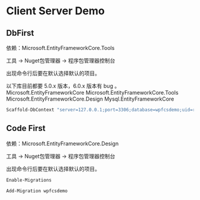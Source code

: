 # Client Server Demo

## DbFirst

依赖：Microsoft.EntityFrameworkCore.Tools

工具 -> Nuget包管理器 -> 程序包管理器控制台

出现命令行后要在默认选择默认的项目。

以下库目前都要 5.0.x 版本，6.0.x 版本有 bug 。
Microsoft.EntityFrameworkCore
Microsoft.EntityFrameworkCore.Tools
Microsoft.EntityFrameworkCore.Design
Mysql.EntityFrameworkCore

```powershell
Scaffold-DbContext "server=127.0.0.1;port=3306;database=wpfcsdemo;uid=root;pwd=password;CharSet=utf8mb4;SslMode=none" MySql.EntityFrameworkCore -o Models -f
```

## Code First

依赖：Microsoft.EntityFrameworkCore.Design

工具 -> Nuget包管理器 -> 程序包管理器控制台

出现命令行后要在默认选择默认的项目。

```powershell
Enable-Migrations 

Add-Migration wpfcsdemo
```

